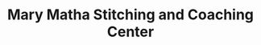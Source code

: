---
title: "Mary Matha Stitching and Coaching Center"
url: /trivandrum/mary-matha-stitching-and-coaching-center/
shop: tailor
---